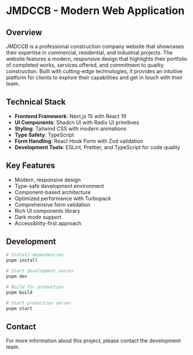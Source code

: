 # JMDCCB - Modern Web Application

## Overview

JMDCCB is a professional construction company website that showcases their expertise in commercial, residential, and industrial projects. The website features a modern, responsive design that highlights their portfolio of completed works, services offered, and commitment to quality construction. Built with cutting-edge technologies, it provides an intuitive platform for clients to explore their capabilities and get in touch with their team.

## Technical Stack
- **Frontend Framework**: Next.js 15 with React 19
- **UI Components**: Shadcn UI with Radix UI primitives
- **Styling**: Tailwind CSS with modern animations
- **Type Safety**: TypeScript
- **Form Handling**: React Hook Form with Zod validation
- **Development Tools**: ESLint, Prettier, and TypeScript for code quality

## Key Features

- Modern, responsive design
- Type-safe development environment
- Component-based architecture
- Optimized performance with Turbopack
- Comprehensive form validation
- Rich UI components library
- Dark mode support
- Accessibility-first approach

## Development
```bash
# Install dependencies
pnpm install

# Start development server
pnpm dev

# Build for production
pnpm build

# Start production server
pnpm start
```

## Contact
For more information about this project, please contact the development team.